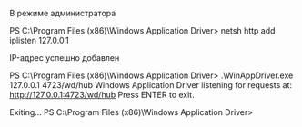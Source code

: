 В режиме администратора

PS C:\Program Files (x86)\Windows Application Driver> netsh http add iplisten 127.0.0.1

IP-адрес успешно добавлен

PS C:\Program Files (x86)\Windows Application Driver> .\WinAppDriver.exe 127.0.0.1 4723/wd/hub
Windows Application Driver listening for requests at: http://127.0.0.1:4723/wd/hub
Press ENTER to exit.

Exiting...
PS C:\Program Files (x86)\Windows Application Driver>